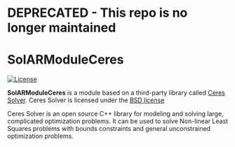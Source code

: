# DEPRECATED - This repo is no longer maintained

# SolARModuleCeres

[![License](https://img.shields.io/github/license/SolARFramework/SolARModuleCeres?style=flat-square&label=License)](https://www.apache.org/licenses/LICENSE-2.0)

**SolARModuleCeres** is a module based on a third-party library called [Ceres Solver](http://ceres-solver.org). Ceres Solver is licensed under the [BSD license](http://www.linfo.org/bsdlicense.html)

Ceres Solver is an open source C++ library for modeling and solving large, complicated optimization problems. It can be used to solve Non-linear Least Squares problems with bounds constraints and general unconstrained optimization problems.
